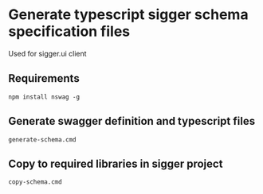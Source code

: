 # Generate typescript sigger schema specification files

Used for sigger.ui client

## Requirements
`
npm install nswag -g
`


## Generate swagger definition and typescript files
`
generate-schema.cmd
`

## Copy to required libraries in sigger project
`
copy-schema.cmd
`
